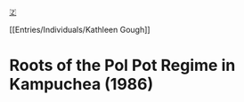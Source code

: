 [🇿](zotero://select/library/items/XD4Q4K73)

[[Entries/Individuals/Kathleen Gough]] 
# Roots of the Pol Pot Regime in Kampuchea (1986)

